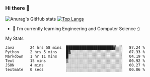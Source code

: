 ### Hi there 👋

![Anurag's GitHub stats](https://github-readme-stats.vercel.app/api?username=MatteoIorio11&show_icons=true&theme=dark) 
[![Top Langs](https://github-readme-stats.vercel.app/api/top-langs/?username=MatteoIorio11&theme=dark)](https://github.com/MatteoIorio11/github-readme-stats)

- 🌱 I’m currently learning Engineering and Computer Science :)

<!--
**MatteoIorio11/MatteoIorio11** is a ✨ _special_ ✨ repository because its `README.md` (this file) appears on your GitHub profile.

Here are some ideas to get you started:

- 🔭 I’m currently working on ...
- 🌱 I’m currently learning ...
- 👯 I’m looking to collaborate on ...
- 🤔 I’m looking for help with ...
- 💬 Ask me about ...
- 📫 How to reach me: ...
- 😄 Pronouns: ...
- ⚡ Fun fact: ...
-->
My Stats
<!--START_SECTION:waka-->

```text
Java       24 hrs 58 mins  █████████████████████▓░░░   87.24 %
Python     2 hrs 5 mins    █▓░░░░░░░░░░░░░░░░░░░░░░░   07.33 %
Markdown   1 hr 11 mins    █░░░░░░░░░░░░░░░░░░░░░░░░   04.19 %
Text       15 mins         ▒░░░░░░░░░░░░░░░░░░░░░░░░   00.92 %
JSON       4 mins          ░░░░░░░░░░░░░░░░░░░░░░░░░   00.27 %
textmate   0 secs          ░░░░░░░░░░░░░░░░░░░░░░░░░   00.06 %
```

<!--END_SECTION:waka-->
